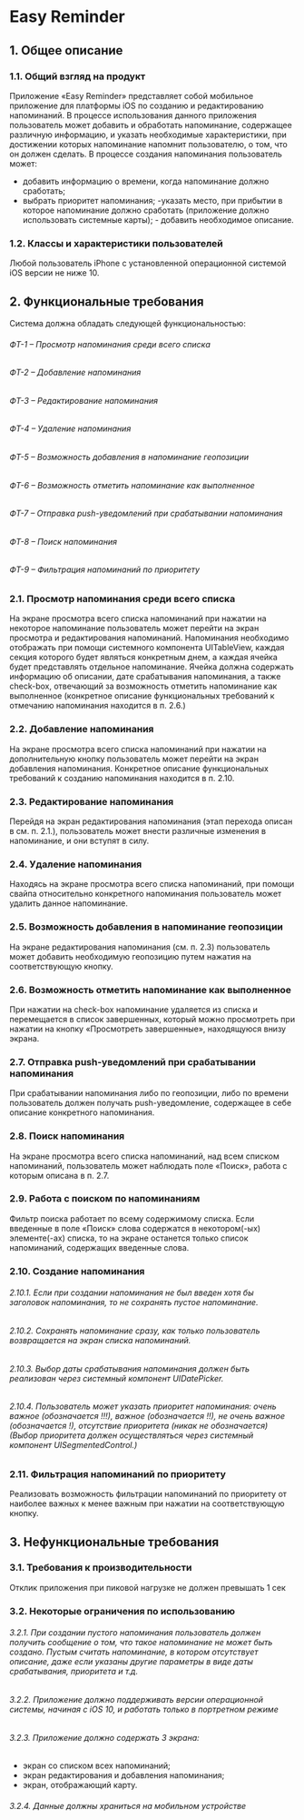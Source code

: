 # Easy Reminder
## 1. Общее описание
### 1.1. Общий взгляд на продукт
Приложение «Easy Reminder» представляет собой мобильное приложение для платформы iOS по созданию и редактированию напоминаний.
В процессе использования данного приложения пользователь может добавить и обработать напоминание, содержащее различную информацию, и указать необходимые характеристики, при достижении которых напоминание напомнит пользователю, о том, что он должен сделать.
В процессе создания напоминания пользователь может:
- добавить информацию о времени, когда напоминание должно сработать;
- выбрать приоритет напоминания;
-указать место, при прибытии в которое напоминание должно сработать
(приложение должно использовать системные карты); - добавить необходимое описание.
### 1.2. Классы и характеристики пользователей
Любой пользователь iPhone с установленной операционной системой iOS версии не ниже 10.
## 2. Функциональные требования
Система должна обладать следующей функциональностью:
###### ФТ-1 – Просмотр напоминания среди всего списка
###### ФТ-2 – Добавление напоминания
###### ФТ-3 – Редактирование напоминания
###### ФТ-4 – Удаление напоминания
###### ФТ-5 – Возможность добавления в напоминание геопозиции
###### ФТ-6 – Возможность отметить напоминание как выполненное
###### ФТ-7 – Отправка push-уведомлений при срабатывании напоминания
###### ФТ-8 – Поиск напоминания
###### ФТ-9 – Фильтрация напоминаний по приоритету
### 2.1. Просмотр напоминания среди всего списка
На экране просмотра всего списка напоминаний при нажатии на некоторое напоминание пользователь может перейти на экран просмотра и редактирования напоминаний. Напоминания необходимо отображать при помощи системного компонента UITableView, каждая секция которого будет являться конкретным днем, а каждая ячейка будет представлять отдельное напоминание. Ячейка должна содержать информацию об описании, дате срабатывания напоминания, а также check-box, отвечающий за возможность отметить напоминание как выполненное (конкретное описание функциональных требований к отмечанию напоминания находится в п. 2.6.)
### 2.2. Добавление напоминания
На экране просмотра всего списка напоминаний при нажатии на дополнительную кнопку пользователь может перейти на экран добавления напоминания. Конкретное описание функциональных требований к созданию напоминания находится в п. 2.10.
### 2.3. Редактирование напоминания
Перейдя на экран редактирования напоминания (этап перехода описан в см. п. 2.1.), пользователь может внести различные изменения в напоминание, и они вступят в силу.
### 2.4. Удаление напоминания
Находясь на экране просмотра всего списка напоминаний, при помощи свайпа относительно конкретного напоминания пользователь может удалить данное напоминание.
### 2.5. Возможность добавления в напоминание геопозиции
На экране редактирования напоминания (см. п. 2.3) пользователь может добавить необходимую геопозицию путем нажатия на соответствующую кнопку.
### 2.6. Возможность отметить напоминание как выполненное
При нажатии на check-box напоминание удаляется из списка и перемещается в список завершенных, который можно просмотреть при нажатии на кнопку «Просмотреть завершенные», находящуюся внизу экрана.
### 2.7. Отправка push-уведомлений при срабатывании напоминания
При срабатывании напоминания либо по геопозиции, либо по времени пользователь должен получать push-уведомление, содержащее в себе описание конкретного напоминания.
### 2.8. Поиск напоминания
На экране просмотра всего списка напоминаний, над всем списком напоминаний, пользователь может наблюдать поле «Поиск», работа с которым описана в п. 2.7.
### 2.9. Работа с поиском по напоминаниям
Фильтр поиска работает по всему содержимому списка. Если введенные в поле «Поиск» слова содержатся в некотором(-ых) элементе(-ах) списка, то на экране останется только список напоминаний, содержащих введенные слова.
### 2.10. Создание напоминания
###### 2.10.1. Если при создании напоминания не был введен хотя бы заголовок напоминания, то не сохранять пустое напоминание.
###### 2.10.2. Сохранять напоминание сразу, как только пользователь возвращается на экран списка напоминаний.
###### 2.10.3. Выбор даты срабатывания напоминания должен быть реализован через системный компонент UIDatePicker.
###### 2.10.4. Пользователь может указать приоритет напоминания: очень важное (обозначается !!!), важное (обозначается !!), не очень важное (обозначается !), отсутствие приоритета (никак не обозначается) (Выбор приоритета должен осуществляться через системный компонент UISegmentedControl.)
### 2.11. Фильтрация напоминаний по приоритету
Реализовать возможность фильтрации напоминаний по приоритету от наиболее важных к менее важным при нажатии на соответствующую кнопку.
## 3. Нефункциональные требования
### 3.1. Требования к производительности
Отклик приложения при пиковой нагрузке не должен превышать 1 сек
### 3.2. Некоторые ограничения по использованию
###### 3.2.1. При создании пустого напоминания пользователь должен получить сообщение о том, что такое напоминание не может быть создано. Пустым считать напоминание, в котором отсутствует описание, даже если указаны другие параметры в виде даты срабатывания, приоритета и т.д. 
###### 3.2.2. Приложение должно поддерживать версии операционной системы, начиная с iOS 10, и работать только в портретном режиме
###### 3.2.3. Приложение должно содержать 3 экрана:
- экран со списком всех напоминаний;
- экран редактирования и добавления напоминания;
- экран, отображающий карту.
###### 3.2.4. Данные должны храниться на мобильном устройстве
